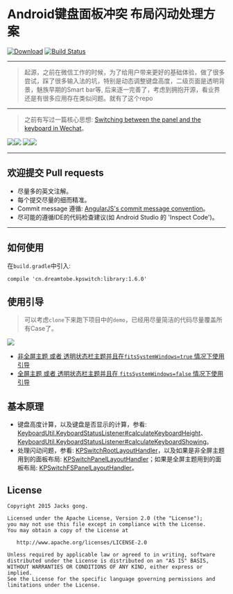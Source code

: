 # Android键盘面板冲突 布局闪动处理方案

[![Download][bintray_svg]][bintray_link]
[![Build Status][build_status_svg]][build_status_link]

---

> 起源，之前在微信工作的时候，为了给用户带来更好的基础体验，做了很多尝试，踩了很多输入法的坑，特别是动态调整键盘高度，二级页面是透明背景，魅族早期的Smart bar等, 后来逐一完善了，考虑到拥抱开源，看业界还是有很多应用存在类似问题。就有了这个repo

---

> 之前有写过一篇核心思想: [Switching between the panel and the keyboard in Wechat](http://blog.dreamtobe.cn/2015/02/07/Switching-between-the-panel-and-the-keyboard/)。

![][non-fullscreen_resolved_gif]![][fullscreen_resolved_gif]
![][adjust_resolved_gif]![][adjust_unresolved_gif]


---

## 欢迎提交 Pull requests

- 尽量多的英文注解。
- 每个提交尽量的细而精准。
- Commit message 遵循: [AngularJS's commit message convention](https://github.com/angular/angular.js/blob/master/CONTRIBUTING.md#-git-commit-guidelines)。
- 尽可能的遵循IDE的代码检查建议(如 Android Studio 的 'Inspect Code')。

---

## 如何使用

在`build.gradle`中引入:

```
compile 'cn.dreamtobe.kpswitch:library:1.6.0'
```

## 使用引导

> 可以考虑`clone`下来跑下项目中的`demo`，已经用尽量简洁的代码尽量覆盖所有Case了。

![](https://raw.githubusercontent.com/Jacksgong/JKeybordPanelSwitch/master/art/demo_snapshot.jpg)

- [非全屏主题 或者 透明状态栏主题并且在`fitsSystemWindows=true` 情况下使用引导](https://github.com/Jacksgong/JKeyboardPanelSwitch/blob/master/NON-FULLSCREEN_TUTORIAL.md)
- [全屏主题 或者 透明状态栏主题并且在 `fitsSystemWindows=false` 情况下使用引导](https://github.com/Jacksgong/JKeyboardPanelSwitch/blob/master/FULLSCREEN_TUTORIAL.md)

## 基本原理

- 键盘高度计算，以及键盘是否显示的计算，参看: [KeyboardUtil.KeyboardStatusListener#calculateKeyboardHeight][KeyboardUtil_calculateKeyboardHeight_link]、[KeyboardUtil.KeyboardStatusListener#calculateKeyboardShowing][KeyboardUtil_calculateKeyboardShowing_link]。
- 处理闪动问题，参看: [KPSwitchRootLayoutHandler][KPSwitchRootLayoutHandler_link]，以及如果是非全屏主题用到的面板布局: [KPSwitchPanelLayoutHandler][KPSwitchPanelLayoutHandler_link]；如果是全屏主题用到的面板布局: [KPSwitchFSPanelLayoutHandler][KPSwitchFSPanelLayoutHandler_link]。


## License

```
Copyright 2015 Jacks gong.

Licensed under the Apache License, Version 2.0 (the "License");
you may not use this file except in compliance with the License.
You may obtain a copy of the License at

   http://www.apache.org/licenses/LICENSE-2.0

Unless required by applicable law or agreed to in writing, software
distributed under the License is distributed on an "AS IS" BASIS,
WITHOUT WARRANTIES OR CONDITIONS OF ANY KIND, either express or implied.
See the License for the specific language governing permissions and
limitations under the License.
```
[bintray_link]: https://bintray.com/jacksgong/maven/JKeyboardPanelSwitch/_latestVersion
[bintray_svg]: https://api.bintray.com/packages/jacksgong/maven/JKeyboardPanelSwitch/images/download.svg
[fullscreen_resolved_gif]: https://raw.githubusercontent.com/Jacksgong/JKeybordPanelSwitch/master/art/fullscreen_resolved.gif
[non-fullscreen_resolved_gif]: https://raw.githubusercontent.com/Jacksgong/JKeybordPanelSwitch/master/art/non-fullscreen_resolved.gif
[adjust_resolved_gif]: https://raw.githubusercontent.com/Jacksgong/JKeybordPanelSwitch/master/art/adjust_resolved.gif
[adjust_unresolved_gif]: https://raw.githubusercontent.com/Jacksgong/JKeybordPanelSwitch/master/art/adjust_unresolved.gif
[build_status_svg]: https://travis-ci.org/Jacksgong/JKeyboardPanelSwitch.svg?branch=master
[build_status_link]: https://travis-ci.org/Jacksgong/JKeyboardPanelSwitch
[KeyboardUtil_calculateKeyboardHeight_link]: https://github.com/Jacksgong/JKeyboardPanelSwitch/blob/master/library/src/main/java/cn/dreamtobe/kpswitch/util/KeyboardUtil.java#L214
[KeyboardUtil_calculateKeyboardShowing_link]: https://github.com/Jacksgong/JKeyboardPanelSwitch/blob/master/library/src/main/java/cn/dreamtobe/kpswitch/util/KeyboardUtil.java#L266
[KPSwitchRootLayoutHandler_link]: https://github.com/Jacksgong/JKeyboardPanelSwitch/blob/master/library/src/main/java/cn/dreamtobe/kpswitch/handler/KPSwitchRootLayoutHandler.java
[KPSwitchPanelLayoutHandler_link]: https://github.com/Jacksgong/JKeyboardPanelSwitch/blob/master/library/src/main/java/cn/dreamtobe/kpswitch/handler/KPSwitchPanelLayoutHandler.java
[KPSwitchFSPanelLayoutHandler_link]: https://github.com/Jacksgong/JKeyboardPanelSwitch/blob/master/library/src/main/java/cn/dreamtobe/kpswitch/handler/KPSwitchFSPanelLayoutHandler.java
